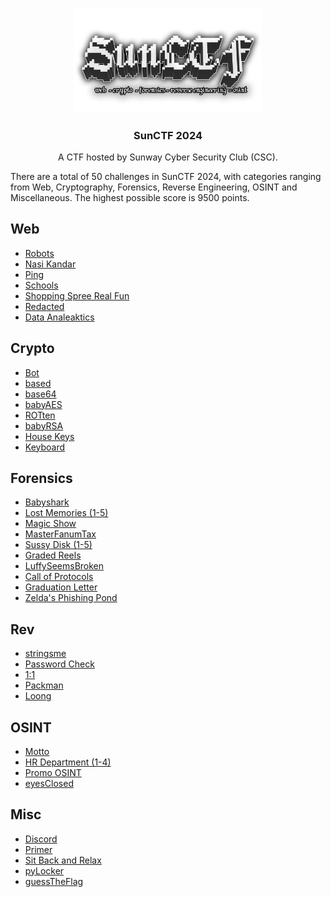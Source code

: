 <p align="center">
    <img src="/logo.png" alt="SunCTF logo" width="300">
</p>

<h3 align="center">SunCTF 2024</h3>

<p align="center">
  A CTF hosted by Sunway Cyber Security Club (CSC).
</p>

There are a total of 50 challenges in SunCTF 2024, with categories ranging from Web, Cryptography, Forensics, Reverse
Engineering, OSINT and Miscellaneous. The highest possible score is 9500 points.

## Web

- [Robots](/web_robots)
- [Nasi Kandar](/web_nasi-kandar)
- [Ping](/web_ping)
- [Schools](/web_schools)
- [Shopping Spree Real Fun](/web_shopping-spree-real-fun)
- [Redacted](/web_redacted)
- [Data Analeaktics](/web_data-analeaktics)

## Crypto

- [Bot](/crypto_bot)
- [based](/crypto_based)
- [base64](/crypto_base64)
- [babyAES](/crypto_babyaes)
- [ROTten](/crypto_rotten)
- [babyRSA](/crypto_babyrsa)
- [House Keys](/crypto_house-keys)
- [Keyboard](/crypto_keyboard)

## Forensics

- [Babyshark](/forensics_babyshark)
- [Lost Memories (1-5)](/forensics_lost-memories)
- [Magic Show](/forensics_magic-show)
- [MasterFanumTax](/forensics_masterfanumtax)
- [Sussy Disk (1-5)](/forensics_sussydisk)
- [Graded Reels](/forensics_graded-reels)
- [LuffySeemsBroken](/forensics_luffyseemsbroken)
- [Call of Protocols](/forensics_call-of-protocols)
- [Graduation Letter](/forensics_graduation-letter)
- [Zelda's Phishing Pond](/forensics_zeldas-phishing-pond)

## Rev

- [stringsme](/rev_stringsme)
- [Password Check](/rev_password-check)
- [1:1](/rev_1-1)
- [Packman](/rev_packman)
- [Loong](/rev_loong)

## OSINT

- [Motto](/osint_motto)
- [HR Department (1-4)](/osint_hr-department)
- [Promo OSINT](/osint_promo-osint)
- [eyesClosed](/osint_eyesclosed)

## Misc

- [Discord](/misc_discord)
- [Primer](/misc_primer)
- [Sit Back and Relax](/misc_sit-back-and-relax)
- [pyLocker](/misc_pylocker)
- [guessTheFlag](/misc_guesstheflag)

